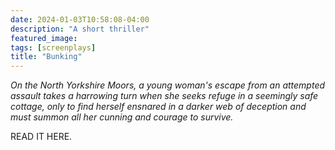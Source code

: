 ```yaml
---
date: 2024-01-03T10:58:08-04:00
description: "A short thriller"
featured_image: 
tags: [screenplays]
title: "Bunking"
---
```

*On the North Yorkshire Moors, a young woman's escape from an attempted assault takes a harrowing turn when she seeks refuge in a seemingly safe cottage, only to find herself ensnared in a darker web of deception and must summon all her cunning and courage to survive.*  

READ IT HERE. 
